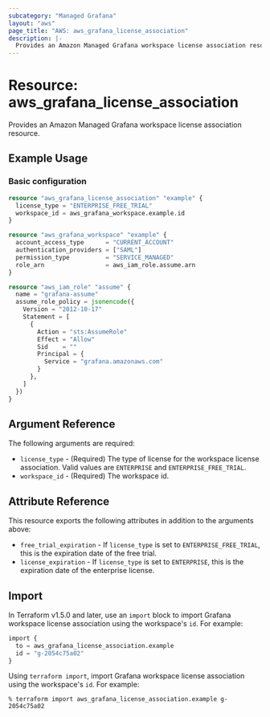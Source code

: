 ```yaml
---
subcategory: "Managed Grafana"
layout: "aws"
page_title: "AWS: aws_grafana_license_association"
description: |-
  Provides an Amazon Managed Grafana workspace license association resource.
---
```


# Resource: aws_grafana_license_association

Provides an Amazon Managed Grafana workspace license association resource.

## Example Usage

### Basic configuration

```terraform
resource "aws_grafana_license_association" "example" {
  license_type = "ENTERPRISE_FREE_TRIAL"
  workspace_id = aws_grafana_workspace.example.id
}

resource "aws_grafana_workspace" "example" {
  account_access_type      = "CURRENT_ACCOUNT"
  authentication_providers = ["SAML"]
  permission_type          = "SERVICE_MANAGED"
  role_arn                 = aws_iam_role.assume.arn
}

resource "aws_iam_role" "assume" {
  name = "grafana-assume"
  assume_role_policy = jsonencode({
    Version = "2012-10-17"
    Statement = [
      {
        Action = "sts:AssumeRole"
        Effect = "Allow"
        Sid    = ""
        Principal = {
          Service = "grafana.amazonaws.com"
        }
      },
    ]
  })
}
```

## Argument Reference

The following arguments are required:

* `license_type` - (Required) The type of license for the workspace license association. Valid values are `ENTERPRISE` and `ENTERPRISE_FREE_TRIAL`.
* `workspace_id` - (Required) The workspace id.

## Attribute Reference

This resource exports the following attributes in addition to the arguments above:

* `free_trial_expiration` - If `license_type` is set to `ENTERPRISE_FREE_TRIAL`, this is the expiration date of the free trial.
* `license_expiration` - If `license_type` is set to `ENTERPRISE`, this is the expiration date of the enterprise license.

## Import

In Terraform v1.5.0 and later, use an `import` block to import Grafana workspace license association using the workspace's `id`. For example:

```terraform
import {
  to = aws_grafana_license_association.example
  id = "g-2054c75a02"
}
```

Using `terraform import`, import Grafana workspace license association using the workspace's `id`. For example:

```console
% terraform import aws_grafana_license_association.example g-2054c75a02
```
